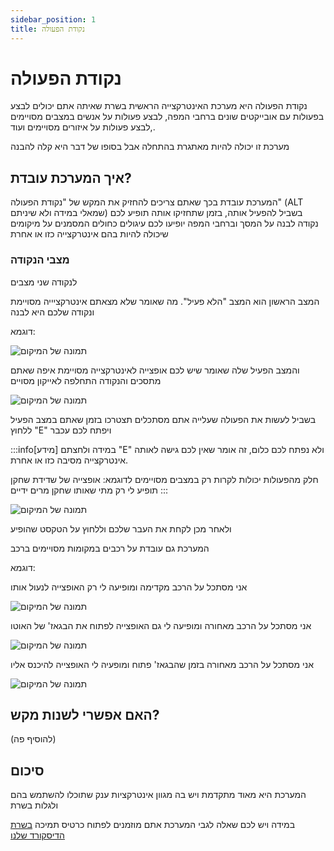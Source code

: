 ```yaml
---
sidebar_position: 1
title: נקודת הפעולה
---
```


# נקודת הפעולה
נקודת הפעולה היא מערכת האינטרקצייה הראשית בשרת שאיתה אתם יכולים לבצע בפעולות עם אובייקטים שונים ברחבי המפה, לבצע פעולות על אנשים במצבים מסויימים ,לבצע פעולות על איזורים מסויימים ועוד.

מערכת זו יכולה להיות מאתגרת בהתחלה אבל בסופו של דבר היא קלה להבנה

## איך המערכת עובדת?

המערכת עובדת בכך שאתם צריכים להחזיק את המקש של "נקודת הפעולה" (ALT שמאלי במידה ולא שיניתם) בשביל להפעיל אותה, בזמן שתחזיקו אותה תופיע לכם נקודה לבנה על המסך וברחבי המפה יופיעו לכם עיגולים כחולים המסמנים על מיקומים שיכולה להיות בהם אינטרקצייה כזו או אחרת

### מצבי הנקודה

לנקודה שני מצבים

המצב הראשון הוא המצב "הלא פעיל". מה שאומר שלא מצאתם אינטרקציייה מסויימת ונקודה שלכם היא לבנה

דוגמא:

![תמונה של המיקום](../../img/interactions/targeting/mainstate.png)

והמצב הפעיל שלה שאומר שיש לכם אופצייה לאינטרקצייה מסויימת איפה שאתם מתסכים והנקודה התחלפה לאייקון מסויים


![תמונה של המיקום](../../img/interactions/targeting/tartetingstate.jpeg)

בשביל לעשות את הפעולה שעלייה אתם מסתכלים תצטרכו בזמן שאתם במצב הפעיל ללחוץ "E" ויפתח לכם עכבר

:::info[מידע]
במידה ולחצתם "E" ולא נפתח לכם כלום, זה אומר שאין לכם גישה לאותה אינטרקצייה מסיבה כזו או אחרת.

חלק מהפעולות יכולות לקרות רק במצבים מסויימים לדוגמא: אופצייה של שדידת שחקן תופיע לי רק מתי שאותו שחקן מרים ידיים
:::


![תמונה של המיקום](../../img/interactions/targeting/targetingstatenofocus.jpeg)

ולאחר מכן לקחת את העבר שלכם וללחוץ על הטקסט שהופיע


המערכת גם עובדת על רכבים במקומות מסויימים ברכב

דוגמא:

אני מסתכל על הרכב מקדימה ומופיעה לי רק האופצייה לנעול אותו

![תמונה של המיקום](../../img/interactions/targeting/targetingcar.jpeg)

אני מסתכל על הרכב מאחורה ומופיעה לי גם האופצייה לפתוח את הבגאז' של האוטו

![תמונה של המיקום](../../img/interactions/targeting/targetingcarback.jpeg)

אני מסתכל על הרכב מאחורה בזמן שהבגאז' פתוח ומופעיה לי האופצייה להיכנס אליו

![תמונה של המיקום](../../img/interactions/targeting/targetingcartrunkin.jpeg)

## האם אפשרי לשנות מקש?

(להוסיף פה)

## סיכום

המערכת היא מאוד מתקדמת ויש בה מגוון אינטרקציות ענק שתוכלו להשתמש בהם ולגלות בשרת

במידה ויש לכם שאלה לגבי המערכת אתם מוזמנים לפתוח כרטיס תמיכה [בשרת הדיסקורד שלנו](https://discord.gg/tg1rp)


